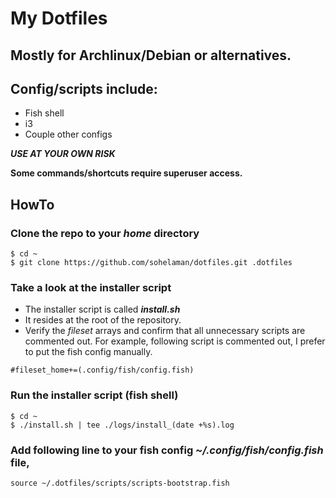 
# My Dotfiles

## Mostly for Archlinux/Debian or alternatives.
## Config/scripts include:
- Fish shell
- i3
- Couple other configs

***USE AT YOUR OWN RISK***

**Some commands/shortcuts require superuser access.**

## HowTo
### Clone the repo to your *home* directory
```shell
$ cd ~
$ git clone https://github.com/sohelaman/dotfiles.git .dotfiles
```

### Take a look at the installer script
- The installer script is called ***install.sh***
- It resides at the root of the repository.
- Verify the *fileset* arrays and confirm that all unnecessary scripts are commented out. For example, following script is commented out, I prefer to put the fish config manually.
```
#fileset_home+=(.config/fish/config.fish)
```

### Run the installer script (fish shell)
```shell
$ cd ~
$ ./install.sh | tee ./logs/install_(date +%s).log
```

### Add following line to your fish config ***~/.config/fish/config.fish*** file,
```
source ~/.dotfiles/scripts/scripts-bootstrap.fish
```

